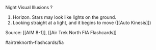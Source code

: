 Night Visual Illusions
?
1. Horizon. Stars may look like lights on the ground.
2. Looking straight at a light, and it begins to move ([[Auto Kinesis]])
<!--SR:!2022-10-01,2,230-->

Source: [[AIM 8-1]], [[Air Trek North FIA Flashcards]]

#airtreknorth-flashcards/fia